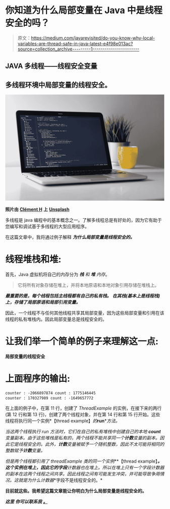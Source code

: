 # 你知道为什么局部变量在 Java 中是线程安全的吗？

> 原文：<https://medium.com/javarevisited/do-you-know-why-local-variables-are-thread-safe-in-java-latest-e4f98e013ac?source=collection_archive---------1----------------------->

## JAVA 多线程——线程安全变量

## 多线程环境中局部变量的线程安全。

![](img/29e38ebb9ed3867db261ccc102fba581.png)

**照片由** [**Clément H**](https://unsplash.com/@clemhlrdt?utm_source=unsplash&utm_medium=referral&utm_content=creditCopyText) **上** [**Unsplash**](https://unsplash.com/s/photos/java-programming?utm_source=unsplash&utm_medium=referral&utm_content=creditCopyText)

多线程是 java 编程中的基本概念之一。了解多线程总是有好处的，因为它有助于您编写和调试基于多线程的大型应用程序。

在这篇文章中，我将通过例子解释 ***为什么局部变量是线程安全的。***

# 线程堆栈和堆:

首先，Java 虚拟机将自己的内存分为 ***栈*** *和* ***堆*** *内存*。

> 它将所有对象存储在堆上，并将本地原语和本地对象引用存储在堆栈上。

***最重要的是，每个线程包括主线程都有自己的私有栈。*** ***在其栈(基本上是线程栈)上，存储了局部原语和局部引用变量。***

因此，一个线程不与任何其他线程共享其局部变量，因为这些局部变量和引用在该线程的私有堆栈内。因此局部变量总是线程安全的。

# 让我们举一个简单的例子来理解这一点:

**局部变量的线程安全**

# 上面程序的输出:

```
counter : -2066897874 count : 1775146445
counter : 170327989 count : -1649657772
```

在上面的例子中，在第 11 行，创建了 *ThreadExample* 的实例，在接下来的两行(第 12 行和第 13 行)，创建了两个线程对象，并在第 14 行和第 15 行开始。这些线程将执行同一个实例*【thread example】*的***run****方法。*

*当这两个线程执行 run 方法时，它们在自己的私有堆栈中创建自己的本地 **count** 变量副本。由于这些堆栈是私有的，两个线程不能共享同一个**计数**变量的副本。因此它是线程安全的。此外，**计数**变量被赋予一个随机整数，因此不太可能将相同的整数赋予**计数**变量。*

*但是两个线程都引用了 threadExample 类的同一个实例***【thread example】***。这个实例在堆上，因此它的字段**计数器**也在堆上。所以在堆上只有一个字段计数器的副本在这两个线程之间共享。因此线程之间有可能发生冲突，并可能导致争用情况。这就是为什么**计数器**字段不是线程安全的。*

****目前就这些。我希望这篇文章能让你明白为什么局部变量是线程安全的。****

****这里*** ***你可以联系我*** [***。***](/@basecs101)*